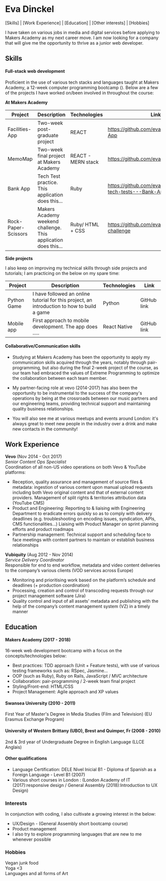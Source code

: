 # Eva Dinckel

[Skills]  |  [Work Experience]  |  [Education]  |  [Other interests]  |  [Hobbies]


I have taken on various jobs in media and digital services before applying to Makers Academy as my next career move.
I am now looking for a company that will give me the opportunity to thrive as a junior web developer.



## Skills

#### Full-stack web development


Proficient in the use of various tech stacks and languages taught at Makers Academy, a 12-week computer programming bootcamp (<see Education>).
Below are a few of the projects I have worked on/been involved in throughout the course:


**At Makers Academy**

Project      | Description                | Technologies | Link
------------ | -------------------------- | ------------ |---------
Facilities-App| Two-week post-graduate project| REACT | https://github.com/evadinckel/Facilities-App
MemoMap | Two-week final project at Makers Academy | REACT - MERN stack | https://github.com/evadinckel/memomap
Bank App| Tech Test practice. This application does this... | Ruby | https://github.com/evadinckel/week10-tech-tests---Bank-App--
Rock-Paper-Scissors| Makers Academy weekend challenge. This application does this... | Ruby/ HTML + CSS | https://github.com/evadinckel/rps-challenge


**Side projects**

I also keep on improving my technical skills through side projects and tutorials; I am practicing on the below on my spare time:

Project      | Description                | Technologies | Link
------------ | -------------------------- | ------------ |---------
Python Game| I have followed an online tutorial for this project, an introduction to how to build a game | Python | GitHub link
Mobile app| First approach to mobile development. The app does ..... | React Native | GitHub link



#### Collaborative/Communication skills

- Studying at Makers Academy has been the opportunity to apply my communication skills acquired through the years, notably through pair-programming, but also during the final 2-week project of the course, as our team had embraced the values of Extreme Programming to optimize the collaboration between each team member.

 - My partner-facing role at vevo (2014-2017) has also been the opportunity to be instrumental to the success of the company's operations by being at the crossroads between our music partners and our engineering teams, providing technical support and maintaining quality business relationships.

- You will also see me at various meetups and events around London: it's always great to meet new people in the industry over a drink and make new contacts in the community!



## Work Experience

**Vevo** (Nov 2014 - Oct 2017)    
*Senior Content Ops Specialist*  
Coordination of all non-US video operations on both Vevo & YouTube
platforms:

- Reception, quality assurance and management of source files & metadata:
ingestion of various content upon manual upload requests including both Vevo original content and that of external content providers. Management of split rights & territories attribution data (YouTube CMS)
 - Product and Engineering:
Reporting to & liaising with Engineering Department to eradicate errors quickly so as to comply with delivery deadlines (e.g. troubleshooting on encoding issues, syndication, APIs, CMS functionalities...)
Liaising with Product Manager on sprint planning efforts and product roadmaps
 - Partnership management:
Technical support and scheduling face to face meetings with content partners to maintain or establish business relationships




**Vubiquity** (Aug 2012 - Nov 2014)   
*Service Delivery Coordinator*  
Responsible for end to end workflow, metadata and video content
deliveries to the company’s various clients (VOD services across Europe)

- Monitoring and prioritising work based on the platform’s schedule and
deadlines (+ production coordination)
- Processing, creation and control of transcoding requests through our
project management software (Jira)
- Quality control and input of all assets'​ metadata and publishing with the help of the
company’s content management system (VZ) in a timely manner



## Education

#### Makers Academy (2017 - 2018)
16-week web development bootcamp with a focus on the concepts/technologies below:

- Best practices:
TDD approach (Unit + Feature tests), with use of various testing frameworks such as: RSpec, Jasmine...
- OOP (such as Ruby), Ruby on Rails, JavaScript / MVC architecture
- Collaboration: pair-programming / 2-week team final project
- Styling/Front-end: HTML/CSS
- Project Management: Agile approach and XP values


#### Swansea University (2010 - 2011)
First Year of Master's Degree in Media Studies (Film and Television) (EU Erasmus Exchange Program)

#### University of Western Brittany (UBO), Brest and Quimper, Fr (2008 - 2010)
2nd & 3rd year of Undergraduate Degree in English Language (LLCE Anglais)



#### Other qualifications

- Language Certification: DELE Nivel Inicial B1 - Diploma of Spanish as a Foreign Language - Level B1 (2007)
- Various short courses in London : (London Academy of IT (2017):responsive design / General Assembly (2018):Introduction to UX Design)



### Interests

In conjunction with coding, I also cultivate a growing interest in the below:

- UX/Design - (General Assembly short bootcamp course)
- Product management
- I also try to explore programming languages that are new to me whenever possible



### Hobbies
Vegan junk food</br>
Yoga <3</br>
Languages and all forms of Art
